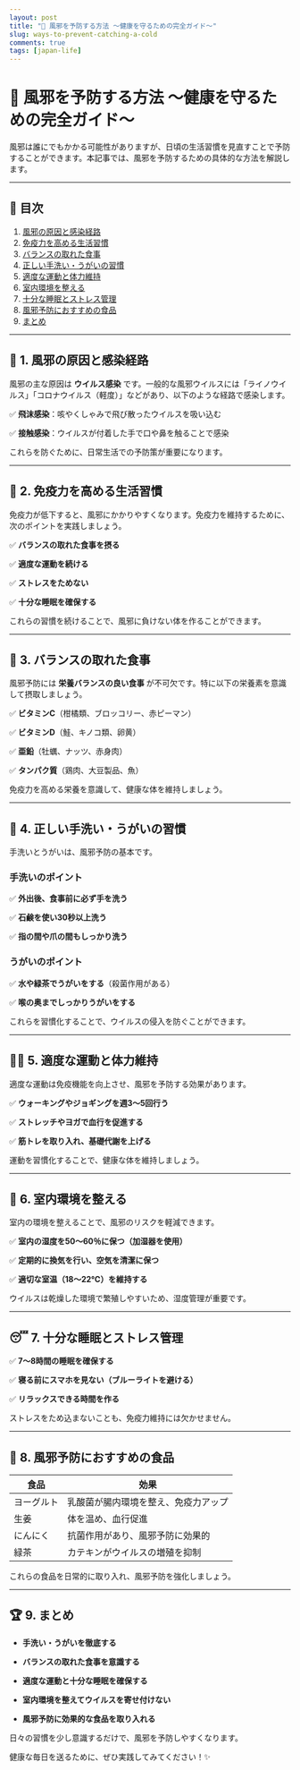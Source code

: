 ```yaml
---
layout: post
title: "🤧 風邪を予防する方法 ～健康を守るための完全ガイド～"
slug: ways-to-prevent-catching-a-cold
comments: true
tags: [japan-life]
---
```


# 🤧 風邪を予防する方法 ～健康を守るための完全ガイド～

風邪は誰にでもかかる可能性がありますが、日頃の生活習慣を見直すことで予防することができます。本記事では、風邪を予防するための具体的な方法を解説します。

---

## 📌 目次

1. [風邪の原因と感染経路](#-風邪の原因と感染経路)
2. [免疫力を高める生活習慣](#-免疫力を高める生活習慣)
3. [バランスの取れた食事](#-バランスの取れた食事)
4. [正しい手洗い・うがいの習慣](#-正しい手洗いうがいの習慣)
5. [適度な運動と体力維持](#-適度な運動と体力維持)
6. [室内環境を整える](#-室内環境を整える)
7. [十分な睡眠とストレス管理](#-十分な睡眠とストレス管理)
8. [風邪予防におすすめの食品](#-風邪予防におすすめの食品)
9. [まとめ](#-まとめ)

---

## 🦠 1. 風邪の原因と感染経路

風邪の主な原因は **ウイルス感染** です。一般的な風邪ウイルスには「ライノウイルス」「コロナウイルス（軽度）」などがあり、以下のような経路で感染します。

✅ **飛沫感染**：咳やくしゃみで飛び散ったウイルスを吸い込む  

✅ **接触感染**：ウイルスが付着した手で口や鼻を触ることで感染  

これらを防ぐために、日常生活での予防策が重要になります。

---

## 💪 2. 免疫力を高める生活習慣

免疫力が低下すると、風邪にかかりやすくなります。免疫力を維持するために、次のポイントを実践しましょう。

✅ **バランスの取れた食事を摂る**  

✅ **適度な運動を続ける**  

✅ **ストレスをためない**  

✅ **十分な睡眠を確保する**  

これらの習慣を続けることで、風邪に負けない体を作ることができます。

---

## 🥗 3. バランスの取れた食事

風邪予防には **栄養バランスの良い食事** が不可欠です。特に以下の栄養素を意識して摂取しましょう。

✅ **ビタミンC**（柑橘類、ブロッコリー、赤ピーマン）

✅ **ビタミンD**（鮭、キノコ類、卵黄）

✅ **亜鉛**（牡蠣、ナッツ、赤身肉）

✅ **タンパク質**（鶏肉、大豆製品、魚）

免疫力を高める栄養を意識して、健康な体を維持しましょう。

---

## 👐 4. 正しい手洗い・うがいの習慣

手洗いとうがいは、風邪予防の基本です。

### **手洗いのポイント**

✅ **外出後、食事前に必ず手を洗う**

✅ **石鹸を使い30秒以上洗う**

✅ **指の間や爪の間もしっかり洗う**

### **うがいのポイント**

✅ **水や緑茶でうがいをする**（殺菌作用がある）

✅ **喉の奥までしっかりうがいをする**

これらを習慣化することで、ウイルスの侵入を防ぐことができます。

---

## 🏃‍♂️ 5. 適度な運動と体力維持

適度な運動は免疫機能を向上させ、風邪を予防する効果があります。

✅ **ウォーキングやジョギングを週3～5回行う**

✅ **ストレッチやヨガで血行を促進する**

✅ **筋トレを取り入れ、基礎代謝を上げる**

運動を習慣化することで、健康な体を維持しましょう。

---

## 🌿 6. 室内環境を整える

室内の環境を整えることで、風邪のリスクを軽減できます。

✅ **室内の湿度を50～60％に保つ（加湿器を使用）**

✅ **定期的に換気を行い、空気を清潔に保つ**

✅ **適切な室温（18～22℃）を維持する**

ウイルスは乾燥した環境で繁殖しやすいため、湿度管理が重要です。

---

## 😴 7. 十分な睡眠とストレス管理

✅ **7～8時間の睡眠を確保する**

✅ **寝る前にスマホを見ない（ブルーライトを避ける）**

✅ **リラックスできる時間を作る**

ストレスをため込まないことも、免疫力維持には欠かせません。

---

## 🍋 8. 風邪予防におすすめの食品

| 食品 | 効果 |
|---|---|
| ヨーグルト | 乳酸菌が腸内環境を整え、免疫力アップ |
| 生姜 | 体を温め、血行促進 |
| にんにく | 抗菌作用があり、風邪予防に効果的 |
| 緑茶 | カテキンがウイルスの増殖を抑制 |

これらの食品を日常的に取り入れ、風邪予防を強化しましょう。

---

## 🏆 9. まとめ

- **手洗い・うがいを徹底する**

- **バランスの取れた食事を意識する**

- **適度な運動と十分な睡眠を確保する**

- **室内環境を整えてウイルスを寄せ付けない**

- **風邪予防に効果的な食品を取り入れる**

日々の習慣を少し意識するだけで、風邪を予防しやすくなります。

健康な毎日を送るために、ぜひ実践してみてください！✨